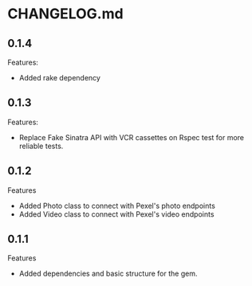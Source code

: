 # CHANGELOG.md

## 0.1.4

Features:

  - Added rake dependency
  
## 0.1.3

Features:

  - Replace Fake Sinatra API with VCR cassettes on Rspec test for more reliable tests.
  
## 0.1.2

Features
  - Added Photo class to connect with Pexel's photo endpoints
  - Added Video class to connect with Pexel's video endpoints
  
## 0.1.1

Features
  - Added dependencies and basic structure for the gem.



